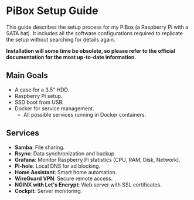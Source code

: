# PiBox Setup Guide

This guide describes the setup process for my PiBox (a Raspberry Pi with a SATA hat). It includes all the software configurations required to replicate the setup without searching for details again.

**Installation will some time be obsolete, so please refer to the official documentation for the most up-to-date information.**

## Main Goals

- A case for a 3.5" HDD.
- Raspberry Pi setup.
- SSD boot from USB.
- Docker for service management.
  - All possible services running in Docker containers.

## Services

- **Samba**: File sharing.
- **Rsync**: Data synchronization and backup.
- **Grafana**: Monitor Raspberry Pi statistics (CPU, RAM, Disk, Network).
- **Pi-hole**: Local DNS for ad blocking.
- **Home Assistant**: Smart home automation.
- **WireGuard VPN**: Secure remote access.
- **NGINX with Let's Encrypt**: Web server with SSL certificates.
- **Cockpit**: Server monitoring.